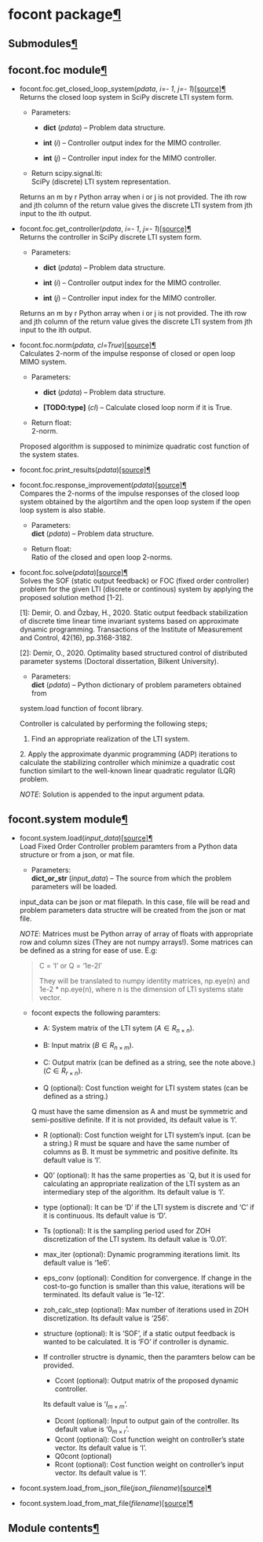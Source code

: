 <div class="document">

<div class="documentwrapper">

<div class="bodywrapper">

<div class="body" data-role="main">

<div id="focont-package" class="section">

# focont package[¶](#focont-package "Permalink to this heading")

<div id="submodules" class="section">

## Submodules[¶](#submodules "Permalink to this heading")

</div>

<div id="module-focont.foc" class="section">

<span id="focont-foc-module"></span>

## focont.foc module[¶](#module-focont.foc "Permalink to this heading")

  - 
    <span class="sig-prename descclassname"><span class="pre">focont.foc.</span></span><span class="sig-name descname"><span class="pre">get\_closed\_loop\_system</span></span><span class="sig-paren">(</span>*<span class="n"><span class="pre">pdata</span></span>*,
    *<span class="n"><span class="pre">i</span></span><span class="o"><span class="pre">=</span></span><span class="default_value"><span class="pre">-</span>
    <span class="pre">1</span></span>*,
    *<span class="n"><span class="pre">j</span></span><span class="o"><span class="pre">=</span></span><span class="default_value"><span class="pre">-</span>
    <span class="pre">1</span></span>*<span class="sig-paren">)</span>[<span class="viewcode-link"><span class="pre">\[source\]</span></span>](_modules/focont/foc.html#get_closed_loop_system)[¶](#focont.foc.get_closed_loop_system "Permalink to this definition")  
    Returns the closed loop system in SciPy discrete LTI system form.
    
      - Parameters<span class="colon">:</span>
        
          - **dict** (*pdata*) – Problem data structure.
        
          - **int** (*i*) – Controller output index for the MIMO
            controller.
        
          - **int** (*j*) – Controller input index for the MIMO controller.
    
      - Return scipy.signal.lti<span class="colon">:</span>  
        SciPy (discrete) LTI system representation.
    
    Returns an m by r Python array when i or j is not provided. The ith
    row and jth column of the return value gives the discrete LTI system
    from jth input to the ith output.

<!-- end list -->

  - 
    <span class="sig-prename descclassname"><span class="pre">focont.foc.</span></span><span class="sig-name descname"><span class="pre">get\_controller</span></span><span class="sig-paren">(</span>*<span class="n"><span class="pre">pdata</span></span>*,
    *<span class="n"><span class="pre">i</span></span><span class="o"><span class="pre">=</span></span><span class="default_value"><span class="pre">-</span>
    <span class="pre">1</span></span>*,
    *<span class="n"><span class="pre">j</span></span><span class="o"><span class="pre">=</span></span><span class="default_value"><span class="pre">-</span>
    <span class="pre">1</span></span>*<span class="sig-paren">)</span>[<span class="viewcode-link"><span class="pre">\[source\]</span></span>](_modules/focont/foc.html#get_controller)[¶](#focont.foc.get_controller "Permalink to this definition")  
    Returns the controller in SciPy discrete LTI system form.
    
      - Parameters<span class="colon">:</span>
        
          - **dict** (*pdata*) – Problem data structure.
        
          - **int** (*i*) – Controller output index for the MIMO
            controller.
        
          - **int** (*j*) – Controller input index for the MIMO controller.
    
    Returns an m by r Python array when i or j is not provided. The ith
    row and jth column of the return value gives the discrete LTI system
    from jth input to the ith output.

<!-- end list -->

  - 
    <span class="sig-prename descclassname"><span class="pre">focont.foc.</span></span><span class="sig-name descname"><span class="pre">norm</span></span><span class="sig-paren">(</span>*<span class="n"><span class="pre">pdata</span></span>*,
    *<span class="n"><span class="pre">cl</span></span><span class="o"><span class="pre">=</span></span><span class="default_value"><span class="pre">True</span></span>*<span class="sig-paren">)</span>[<span class="viewcode-link"><span class="pre">\[source\]</span></span>](_modules/focont/foc.html#norm)[¶](#focont.foc.norm "Permalink to this definition")  
    Calculates 2-norm of the impulse response of closed or open loop
    MIMO system.
    
      - Parameters<span class="colon">:</span>
        
          - **dict** (*pdata*) – Problem data structure.
        
          - **\[TODO:type\]** (*cl*) – Calculate closed loop norm if it
            is True.
    
      - Return float<span class="colon">:</span>  
        2-norm.
    
    Proposed algorithm is supposed to minimize quadratic cost function
    of the system states.

<!-- end list -->

  - 
    <span class="sig-prename descclassname"><span class="pre">focont.foc.</span></span><span class="sig-name descname"><span class="pre">print\_results</span></span><span class="sig-paren">(</span>*<span class="n"><span class="pre">pdata</span></span>*<span class="sig-paren">)</span>[<span class="viewcode-link"><span class="pre">\[source\]</span></span>](_modules/focont/foc.html#print_results)[¶](#focont.foc.print_results "Permalink to this definition")

<!-- end list -->

  - 
    <span class="sig-prename descclassname"><span class="pre">focont.foc.</span></span><span class="sig-name descname"><span class="pre">response\_improvement</span></span><span class="sig-paren">(</span>*<span class="n"><span class="pre">pdata</span></span>*<span class="sig-paren">)</span>[<span class="viewcode-link"><span class="pre">\[source\]</span></span>](_modules/focont/foc.html#response_improvement)[¶](#focont.foc.response_improvement "Permalink to this definition")  
    Compares the 2-norms of the impulse responses of the closed loop
    system obtained by the algortihm and the open loop system if the
    open loop system is also stable.
    
      - Parameters<span class="colon">:</span>  
        **dict** (*pdata*) – Problem data structure.
    
      - Return float<span class="colon">:</span>  
        Ratio of the closed and open loop 2-norms.

<!-- end list -->

  - 
    <span class="sig-prename descclassname"><span class="pre">focont.foc.</span></span><span class="sig-name descname"><span class="pre">solve</span></span><span class="sig-paren">(</span>*<span class="n"><span class="pre">pdata</span></span>*<span class="sig-paren">)</span>[<span class="viewcode-link"><span class="pre">\[source\]</span></span>](_modules/focont/foc.html#solve)[¶](#focont.foc.solve "Permalink to this definition")  
    Solves the SOF (static output feedback) or FOC (fixed order
    controller) problem for the given LTI (discrete or continous) system
    by applying the proposed solution method \[1-2\].
    
    \[1\]: Demir, O. and Özbay, H., 2020. Static output feedback
    stabilization of discrete time linear time invariant systems based
    on approximate dynamic programming. Transactions of the Institute of
    Measurement and Control, 42(16), pp.3168-3182.
    
    \[2\]: Demir, O., 2020. Optimality based structured control of
    distributed parameter systems (Doctoral dissertation, Bilkent
    University).
    
      - Parameters<span class="colon">:</span>  
        **dict** (*pdata*) – Python dictionary of problem parameters
        obtained from
    
    system.load function of focont library.
    
    Controller is calculated by performing the following steps;
    
    1.  Find an appropriate realization of the LTI system.
    
    2\. Apply the approximate dyanmic programming (ADP) iterations to
    calculate the stabilizing controller which minimize a quadratic cost
    function similart to the well-known linear quadratic regulator (LQR)
    problem.
    
    *NOTE*: Solution is appended to the input argument pdata.

</div>

<div id="module-focont.system" class="section">

<span id="focont-system-module"></span>

## focont.system module[¶](#module-focont.system "Permalink to this heading")

  - 
    <span class="sig-prename descclassname"><span class="pre">focont.system.</span></span><span class="sig-name descname"><span class="pre">load</span></span><span class="sig-paren">(</span>*<span class="n"><span class="pre">input\_data</span></span>*<span class="sig-paren">)</span>[<span class="viewcode-link"><span class="pre">\[source\]</span></span>](_modules/focont/system.html#load)[¶](#focont.system.load "Permalink to this definition")  
    Load Fixed Order Controller problem paramters from a Python data
    structure or from a json, or mat file.
    
      - Parameters<span class="colon">:</span>  
        **dict\_or\_str** (*input\_data*) – The source from which the
        problem parameters will be loaded.
    
    input\_data can be json or mat filepath. In this case, file will be
    read and problem parameters data structre will be created from the
    json or mat file.
    
    *NOTE*: Matrices must be Python array of array of floats with
    appropriate row and column sizes (They are not numpy arrays\!). Some
    matrices can be defined as a string for ease of use. E.g:
    
    > 
    > 
    > <div>
    > 
    > C = ‘I’ or Q = ‘1e-2I’
    > 
    > They will be translated to numpy identity matrices, np.eye(n) and
    > 1e-2 \* np.eye(n), where n is the dimension of LTI systems state
    > vector.
    > 
    > </div>
    
      - focont expects the following paramters:
        
          - A: System matrix of the LTI sytem ($A \in R_{n \times
            n}$).
        
          - B: Input matrix ($B \in R_{n \times m}$).
        
          - C: Output matrix (can be defined as a string, see the
                note above.) ($C \in R_{r \times n}$).
        
          - Q (optional): Cost function weight for LTI system states
            (can be defined as a string.)
        
        Q must have the same dimension as A and must be symmetric and
        semi-positive definite. If it is not provided, its default value
        is ‘I’. 
        
          - R (optional): Cost function weight for LTI system’s
        input. (can be a string.) R must be square and have the same
        number of columns as B. It must be symmetric and positive
        definite. Its default value is ‘I’. 
          - Q0’ (optional): It has the same properties as \`Q, but it is used for calculating an appropriate realization of the LTI system as an intermediary
        step of the algorithm. Its default value is ‘I’. 
          - type (optional): It can be ‘D’ if the LTI system is discrete and ‘C’
        if it is continuous. Its default value is ‘D’. 
          - Ts (optional): It is the sampling period used for ZOH discretization of the LTI system. Its default value is ‘0.01’.
          - max\_iter (optional): Dynamic programming iterations limit. Its default value is ‘1e6’.
          - eps\_conv (optional): Condition for convergence.
        If change in the cost-to-go function is smaller than this value,
        iterations will be terminated. Its default value is ‘1e-12’.
          - zoh\_calc\_step (optional): Max number of iterations used in ZOH
        discretization. Its default value is ‘256’. 
          - structure (optional): It is ‘SOF’, if a static output feedback is wanted to be calculated. It is ‘FO’ if controller is dynamic.
          - If controller structre is dynamic, then the paramters below
            can be provided.
            
              - Ccont (optional): Output matrix of the proposed dynamic
                controller.
            
            Its default value is ‘$I_{m \times m}$’. 
              - Dcont (optional): Input to output gain of the controller. Its
            default value is ‘$0_{m \times r}$’.
              - Qcont (optional): Cost function weight on controller’s state vector. Its default value is ‘I’.
              - Q0cont (optional) 
              - Rcont (optional): Cost function weight on controller’s input
            vector. Its default value is ‘I’.

<!-- end list -->

  - 
    <span class="sig-prename descclassname"><span class="pre">focont.system.</span></span><span class="sig-name descname"><span class="pre">load\_from\_json\_file</span></span><span class="sig-paren">(</span>*<span class="n"><span class="pre">json\_filename</span></span>*<span class="sig-paren">)</span>[<span class="viewcode-link"><span class="pre">\[source\]</span></span>](_modules/focont/system.html#load_from_json_file)[¶](#focont.system.load_from_json_file "Permalink to this definition")

<!-- end list -->

  - 
    <span class="sig-prename descclassname"><span class="pre">focont.system.</span></span><span class="sig-name descname"><span class="pre">load\_from\_mat\_file</span></span><span class="sig-paren">(</span>*<span class="n"><span class="pre">filename</span></span>*<span class="sig-paren">)</span>[<span class="viewcode-link"><span class="pre">\[source\]</span></span>](_modules/focont/system.html#load_from_mat_file)[¶](#focont.system.load_from_mat_file "Permalink to this definition")

</div>

<div id="module-focont" class="section">

<span id="module-contents"></span>

## Module contents[¶](#module-focont "Permalink to this heading")

</div>

</div>

</div>

</div>

</div>

</div>

